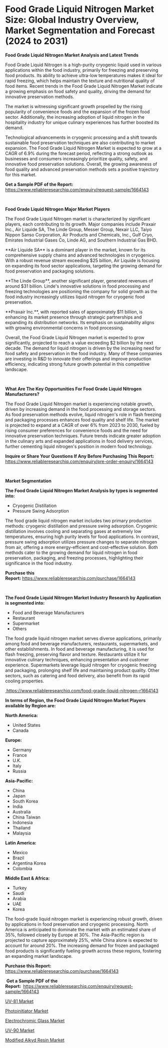 <p><h1>Food Grade Liquid Nitrogen Market Size: Global Industry Overview, Market Segmentation and Forecast (2024 to 2031)</h1></p><p><strong>Food Grade Liquid Nitrogen Market Analysis and Latest Trends</strong></p>
<p><p>Food Grade Liquid Nitrogen is a high-purity cryogenic liquid used in various applications within the food industry, primarily for freezing and preserving food products. Its ability to achieve ultra-low temperatures makes it ideal for rapid freezing, which helps maintain the texture and nutritional quality of food items. Recent trends in the Food Grade Liquid Nitrogen Market indicate a growing emphasis on food safety and quality, driving the demand for innovative preservation methods. </p><p>The market is witnessing significant growth propelled by the rising popularity of convenience foods and the expansion of the frozen food sector. Additionally, the increasing adoption of liquid nitrogen in the hospitality industry for unique culinary experiences has further boosted its demand. </p><p>Technological advancements in cryogenic processing and a shift towards sustainable food preservation techniques are also contributing to market expansion. The Food Grade Liquid Nitrogen Market is expected to grow at a CAGR of 6.9% during the forecast period, reflecting a strong outlook as businesses and consumers increasingly prioritize quality, safety, and innovative food preservation solutions. Overall, the growing awareness of food quality and advanced preservation methods sets a positive trajectory for this market.</p></p>
<p><strong>Get a Sample PDF of the Report:&nbsp;</strong> <a href="https://www.reliableresearchiq.com/enquiry/request-sample/1664143?utm_campaign=1121&utm_medium=2&utm_source=Github&utm_content=ia&utm_term=09122024&utm_id=food-grade-liquid-nitrogen">https://www.reliableresearchiq.com/enquiry/request-sample/1664143</a></p>
<p>&nbsp;</p>
<p><strong>Food Grade Liquid Nitrogen Major Market Players</strong></p>
<p><p>The Food Grade Liquid Nitrogen market is characterized by significant players, each contributing to its growth. Major companies include Praxair Inc., Air Liquide SA, The Linde Group, Messer Group, Nexair LLC, Taiyo Nippon Sanso Corporation, Air Products and Chemicals, Inc., Gulf Cryo, Emirates Industrial Gases Co, Linde AG, and Southern Industrial Gas BHD.</p><p>**Air Liquide SA** is a dominant player in the market, known for its comprehensive supply chains and advanced technologies in cryogenics. With a robust revenue stream exceeding $25 billion, Air Liquide is focusing on expanding its food sector applications, targeting the growing demand for food preservation and packaging solutions.</p><p>**The Linde Group**, another significant player, generated revenues of around $31 billion. Linde's innovative solutions in food processing and freezing technologies are positioning the company for solid growth as the food industry increasingly utilizes liquid nitrogen for cryogenic food preservation.</p><p>**Praxair Inc.**, with reported sales of approximately $11 billion, is enhancing its market presence through strategic partnerships and expanding its distribution networks. Its emphasis on sustainability aligns with growing environmental concerns in food processing.</p><p>Overall, the Food Grade Liquid Nitrogen market is expected to grow significantly, projected to reach a value exceeding $2 billion by the next decade. The demand for liquid nitrogen is driven by the increasing need for food safety and preservation in the food industry. Many of these companies are investing in R&D to innovate their offerings and improve production efficiency, indicating strong future growth potential in this competitive landscape.</p></p>
<p>&nbsp;</p>
<p><strong>What Are The Key Opportunities For Food Grade Liquid Nitrogen Manufacturers?</strong></p>
<p><p>The Food Grade Liquid Nitrogen market is experiencing notable growth, driven by increasing demand in the food processing and storage sectors. As food preservation methods evolve, liquid nitrogen's role in flash freezing and packaging processes enhances food quality and shelf life. The market is projected to expand at a CAGR of over 6% from 2023 to 2030, fueled by rising consumer preferences for convenience foods and the need for innovative preservation techniques. Future trends indicate greater adoption in the culinary arts and expanded applications in food delivery services, further cementing liquid nitrogen's position in modern food technology.</p></p>
<p><strong>Inquire or Share Your Questions If Any Before Purchasing This Report:</strong> <a href="https://www.reliableresearchiq.com/enquiry/pre-order-enquiry/1664143?utm_campaign=1121&utm_medium=2&utm_source=Github&utm_content=ia&utm_term=09122024&utm_id=food-grade-liquid-nitrogen">https://www.reliableresearchiq.com/enquiry/pre-order-enquiry/1664143</a></p>
<p>&nbsp;</p>
<p><strong>Market Segmentation</strong></p>
<p><strong>The Food Grade Liquid Nitrogen Market Analysis by types is segmented into:</strong></p>
<p><ul><li>Cryogenic Distillation</li><li>Pressure Swing Adsorption</li></ul></p>
<p><p>The food grade liquid nitrogen market includes two primary production methods: cryogenic distillation and pressure swing adsorption. Cryogenic distillation involves cooling and separating gases at extremely low temperatures, ensuring high purity levels for food applications. In contrast, pressure swing adsorption utilizes pressure changes to separate nitrogen from air, offering a more energy-efficient and cost-effective solution. Both methods cater to the growing demand for liquid nitrogen in food preservation, packaging, and freezing processes, highlighting their significance in the food industry.</p></p>
<p><strong>Purchase this Report:&nbsp;</strong><a href="https://www.reliableresearchiq.com/purchase/1664143?utm_campaign=1121&utm_medium=2&utm_source=Github&utm_content=ia&utm_term=09122024&utm_id=food-grade-liquid-nitrogen">https://www.reliableresearchiq.com/purchase/1664143</a></p>
<p>&nbsp;</p>
<p><strong>The Food Grade Liquid Nitrogen Market Industry Research by Application is segmented into:</strong></p>
<p><ul><li>Food and Beverage Manufacturers</li><li>Restaurant</li><li>Supermarket</li><li>Others</li></ul></p>
<p><p>The food grade liquid nitrogen market serves diverse applications, primarily among food and beverage manufacturers, restaurants, supermarkets, and other establishments. In food and beverage manufacturing, it is used for flash freezing, preserving flavor and texture. Restaurants utilize it for innovative culinary techniques, enhancing presentation and customer experience. Supermarkets leverage liquid nitrogen for cryogenic freezing and packaging, prolonging shelf life and maintaining product quality. Other sectors, such as catering and food delivery, also benefit from its rapid cooling properties.</p></p>
<p><a href="https://www.reliableresearchiq.com/food-grade-liquid-nitrogen-r1664143?utm_campaign=1121&utm_medium=2&utm_source=Github&utm_content=ia&utm_term=09122024&utm_id=food-grade-liquid-nitrogen">&nbsp;https://www.reliableresearchiq.com/food-grade-liquid-nitrogen-r1664143</a></p>
<p><strong>In terms of Region, the Food Grade Liquid Nitrogen Market Players available by Region are:</strong></p>
<p>
    <p> <strong> North America: </strong>
        <ul>
            <li>United States</li>
            <li>Canada</li>
        </ul>
        </p> 
    <p> <strong> Europe: </strong>
        <ul>
            <li>Germany</li>
            <li>France</li>
            <li>U.K.</li>
            <li>Italy</li>
            <li>Russia</li>
        </ul>
        </p> 
    <p> <strong> Asia-Pacific: </strong>
        <ul>
            <li>China</li>
            <li>Japan</li>
            <li>South Korea</li>
            <li>India</li>
            <li>Australia</li>
            <li>China Taiwan</li>
            <li>Indonesia</li>
            <li>Thailand</li>
            <li>Malaysia</li>
        </ul>
        </p> 
    <p> <strong> Latin America: </strong>
        <ul>
            <li>Mexico</li>
            <li>Brazil</li>
            <li>Argentina Korea</li>
            <li>Colombia</li>
        </ul>
        </p> 
    <p> <strong> Middle East & Africa: </strong>
        <ul>
            <li>Turkey</li>
            <li>Saudi</li>
            <li>Arabia</li>
            <li>UAE</li>
            <li>Korea</li>
        </ul>
    </p>
    </p>
<p><p>The food-grade liquid nitrogen market is experiencing robust growth, driven by applications in food preservation and cryogenic processing. North America is anticipated to dominate the market with an estimated share of 35%, followed closely by Europe at 30%. The Asia-Pacific region is projected to capture approximately 25%, while China alone is expected to account for around 20%. The increasing demand for frozen and packaged food products is significantly fueling growth across these regions, fostering an expanding market landscape.</p></p>
<p><strong>Purchase this Report: </strong><a href="https://www.reliableresearchiq.com/purchase/1664143?utm_campaign=1121&utm_medium=2&utm_source=Github&utm_content=ia&utm_term=09122024&utm_id=food-grade-liquid-nitrogen">https://www.reliableresearchiq.com/purchase/1664143</a></p>
<p>&nbsp;<strong>Get a Sample PDF of the Report:&nbsp;&nbsp;</strong><a href="https://www.reliableresearchiq.com/enquiry/request-sample/1664143?utm_campaign=1121&utm_medium=2&utm_source=Github&utm_content=ia&utm_term=09122024&utm_id=food-grade-liquid-nitrogen">https://www.reliableresearchiq.com/enquiry/request-sample/1664143</a></p>
<p><strong></strong></p>
<p><p><a href="https://github.com/antonioc6hal/Market-Research-Report-List-1/blob/main/uv-81-market.md?utm_campaign=1121&utm_medium=2&utm_source=Github&utm_content=ia&utm_term=09122024&utm_id=food-grade-liquid-nitrogen">UV-81 Market</a></p><p><a href="https://www.linkedin.com/pulse/projected-revenue-growth-photoinitiator-market-114-cagr-2024-dqwyc?utm_campaign=1121&utm_medium=2&utm_source=Github&utm_content=ia&utm_term=09122024&utm_id=food-grade-liquid-nitrogen">Photoinitiator Market</a></p><p><a href="https://www.linkedin.com/pulse/projected-growth-electrochromic-glass-market-size-scope-analysis-cd3pc?utm_campaign=1121&utm_medium=2&utm_source=Github&utm_content=ia&utm_term=09122024&utm_id=food-grade-liquid-nitrogen">Electrochromic Glass Market</a></p><p><a href="https://github.com/osbornrdaflalo/Market-Research-Report-List-1/blob/main/uv-90-market.md?utm_campaign=1121&utm_medium=2&utm_source=Github&utm_content=ia&utm_term=09122024&utm_id=food-grade-liquid-nitrogen">UV-90 Market</a></p><p><a href="https://www.linkedin.com/pulse/emerging-trends-modified-alkyd-resin-market-global-outlook-future-rgfhc?utm_campaign=1121&utm_medium=2&utm_source=Github&utm_content=ia&utm_term=09122024&utm_id=food-grade-liquid-nitrogen">Modified Alkyd Resin Market</a></p></p>